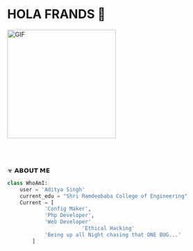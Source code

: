 # HOLA FRANDS 👋

<div align="left">
<img hight="250" width="250" alt="GIF" align="center" src="https://c.tenor.com/OMDSFr1PLZcAAAAS/dogix-cheems.gif">
</div>

</br>
</br>
</br>


☣ 𝗔𝗕𝗢𝗨𝗧 𝗠𝗘
```python
class WhoAmI:
	user = 'Aditya Singh'
   	current_edu = "Shri Ramdeobaba College of Engineering"
   	Current = [
   			'Config Maker',
   			'Php Developer',
   			'Web Developer'
                        'Ethical Hacking'
   			'Being up all Night chasing that ONE BUG...'
   		]
   ```
  
